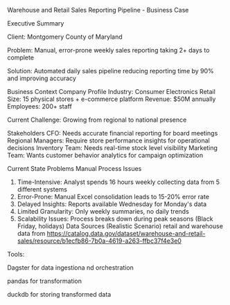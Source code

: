 
Warehouse and Retail Sales Reporting Pipeline - Business Case

Executive Summary

Client: Montgomery County of Maryland 

Problem: Manual, 
error-prone weekly sales reporting taking 2+ days to complete 

Solution: Automated daily sales pipeline reducing reporting time by 90% and improving accuracy

Business Context
Company Profile
Industry: Consumer Electronics Retail
Size: 15 physical stores + e-commerce platform
Revenue: $50M annually
Employees: 200+ staff

Current Challenge: Growing from regional to national presence

Stakeholders
CFO: Needs accurate financial reporting for board meetings
Regional Managers: Require store performance insights for operational decisions
Inventory Team: Needs real-time stock level visibility
Marketing Team: Wants customer behavior analytics for campaign optimization

Current State Problems
Manual Process Issues
1. Time-Intensive: Analyst spends 16 hours weekly collecting data from 5 different systems
2. Error-Prone: Manual Excel consolidation leads to 15-20% error rate
3. Delayed Insights: Reports available Wednesday for Monday's data
4. Limited Granularity: Only weekly summaries, no daily trends
5. Scalability Issues: Process breaks down during peak seasons (Black Friday, holidays)
Data Sources (Realistic Scenario)
retail and warehouse data from https://catalog.data.gov/dataset/warehouse-and-retail-sales/resource/b1ecfb86-7b0a-4619-a263-ffbc37f4e3e0

Tools:

Dagster for data ingestiona nd orchestration

pandas for transformation

duckdb for storing transformed data
